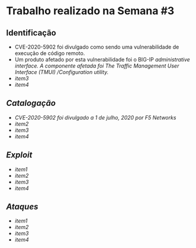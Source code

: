 
# Trabalho realizado na Semana #3


## Identificação

 - CVE-2020-5902 foi divulgado como sendo uma vulnerabilidade de execução de código remoto.
 - Um produto afetado por esta vulnerabilidade foi o BIG-IP <em>administrative interface<em>. A componente afetada foi <em>The Traffic Management User Interface (TMUI) /Configuration utility<em>.
 - item3
 - item4

## Catalogação

- CVE-2020-5902 foi divulgado a 1 de julho, 2020 por F5 Networks
- item2
- item3
- item4

## Exploit

- item1
- item2
- item3
- item4

## Ataques

- item1
- item2
- item3
- item4
